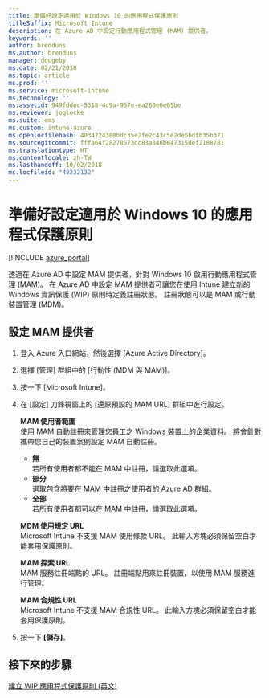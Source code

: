 ```yaml
---
title: 準備好設定適用於 Windows 10 的應用程式保護原則
titleSuffix: Microsoft Intune
description: 在 Azure AD 中設定行動應用程式管理 (MAM) 提供者。
keywords: ''
author: brenduns
ms.author: brenduns
manager: dougeby
ms.date: 02/21/2018
ms.topic: article
ms.prod: ''
ms.service: microsoft-intune
ms.technology: ''
ms.assetid: 949fddec-5318-4c9a-957e-ea260e6e05be
ms.reviewer: joglocke
ms.suite: ems
ms.custom: intune-azure
ms.openlocfilehash: 4034724380bdc35e2fe2c43c5e2de6bdfb35b371
ms.sourcegitcommit: fffa64f28278573dc83a846b647315def2108781
ms.translationtype: HT
ms.contentlocale: zh-TW
ms.lasthandoff: 10/02/2018
ms.locfileid: "48232132"
---
```

# <a name="get-ready-to-configure-app-protection-policies-for-windows-10"></a>準備好設定適用於 Windows 10 的應用程式保護原則 

[!INCLUDE [azure_portal](./includes/azure_portal.md)]

透過在 Azure AD 中設定 MAM 提供者，針對 Windows 10 啟用行動應用程式管理 (MAM)。 在 Azure AD 中設定 MAM 提供者可讓您在使用 Intune 建立新的 Windows 資訊保護 (WIP) 原則時定義註冊狀態。 註冊狀態可以是 MAM 或行動裝置管理 (MDM)。

## <a name="to-configure-the-mam-provider"></a>設定 MAM 提供者

1. 登入 Azure 入口網站，然後選擇 [Azure Active Directory]。

2. 選擇 [管理] 群組中的 [行動性 (MDM 與 MAM)]。

3. 按一下 [Microsoft Intune]。

4. 在 [設定] 刀鋒視窗上的 [還原預設的 MAM URL] 群組中進行設定。

   **MAM 使用者範圍**  
   使用 MAM 自動註冊來管理您員工之 Windows 裝置上的企業資料。 將會針對攜帶您自己的裝置案例設定 MAM 自動註冊。<ul><li>**無**<br>若所有使用者都不能在 MAM 中註冊，請選取此選項。</li><li>**部分**<br>選取包含將要在 MAM 中註冊之使用者的 Azure AD 群組。</li><li>**全部**<br>若所有使用者都可以在 MAM 中註冊，請選取此選項。</li></ul>

   **MDM 使用規定 URL**  
   Microsoft Intune 不支援 MAM 使用條款 URL。 此輸入方塊必須保留空白才能套用保護原則。

   **MAM 探索 URL**  
   MAM 服務註冊端點的 URL。 註冊端點用來註冊裝置，以使用 MAM 服務進行管理。

   **MAM 合規性 URL**  
   Microsoft Intune 不支援 MAM 合規性 URL。 此輸入方塊必須保留空白才能套用保護原則。 

5.  按一下 **[儲存]**。

## <a name="next-steps"></a>接下來的步驟

[建立 WIP 應用程式保護原則 (英文)](windows-information-protection-policy-create.md)
